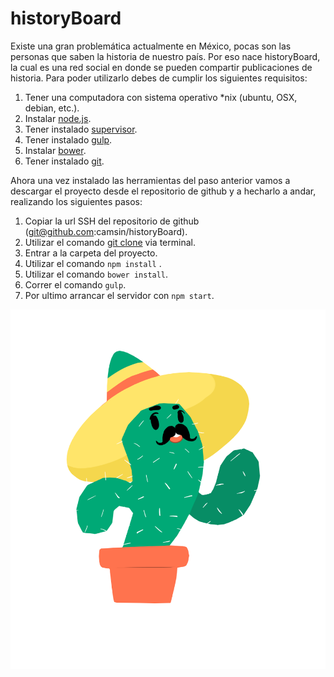 # historyBoard

Existe una gran problemática actualmente en México, pocas son las personas que saben la historia de nuestro país. Por eso nace historyBoard, la cual es una red social en donde se pueden compartir publicaciones de historia.
Para poder utilizarlo debes de cumplir los siguientes requisitos:

 1. Tener una computadora con sistema operativo *nix (ubuntu, OSX, debian, etc.).
 2. Instalar [node.js](https://nodejs.org/es/download/).
 3. Tener instalado [supervisor](https://www.npmjs.com/package/supervisor).
 4. Tener instalado [gulp](https://gulpjs.com/).
 5. Instalar [bower](https://bower.io/).
 6. Tener instalado [git](https://git-scm.com/).

Ahora una vez instalado las herramientas del paso anterior vamos a descargar el proyecto desde el repositorio de github y a hecharlo a andar, realizando los siguientes pasos:

 1. Copiar la url SSH del repositorio de github (git@github.com:camsin/historyBoard).
 2. Utilizar el comando [git clone](https://git-scm.com/docs/git-clone) via terminal.
 3. Entrar a la carpeta del proyecto.
 4. Utilizar el comando `npm install` .
 5. Utilizar el comando `bower install`.
 6. Correr el comando `gulp`.
 7. Por ultimo arrancar el servidor con `npm start`.

 ![alt text](https://github.com/camsin/historyBoard/blob/dev/public/images/pedro.png)


